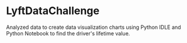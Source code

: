 # LyftDataChallenge

Analyzed data to create data visualization charts using  Python IDLE and Python Notebook to find the driver's lifetime value. 
